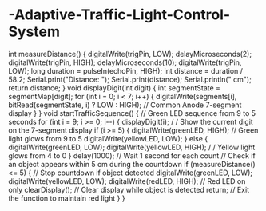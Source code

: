 # -Adaptive-Traffic-Light-Control-System
int measureDistance() {
 digitalWrite(trigPin, LOW);
 delayMicroseconds(2);
 digitalWrite(trigPin, HIGH);
 delayMicroseconds(10);
 digitalWrite(trigPin, LOW);
 long duration = pulseIn(echoPin, HIGH);
 int distance = duration / 58.2;
 Serial.print("Distance: ");
 Serial.print(distance);
 Serial.println(" cm");
 return distance;
 }
 void displayDigit(int digit) {
 int segmentState = segmentMap[digit];
 for (int i = 0; i < 7; i++) {
 digitalWrite(segments[i], bitRead(segmentState, i) ? LOW : HIGH); 
// Common Anode 7-segment display
 }
 }
 void startTrafficSequence() {
 // Green LED sequence from 9 to 5 seconds
 for (int i = 9; i >= 0; i--) {
 displayDigit(i); 
/
 / Show the current digit on the 7-segment display
 if (i >= 5) {
 digitalWrite(greenLED, HIGH); 
// Green light glows from 9 to 5
 digitalWrite(yellowLED, LOW);
 } else {
 digitalWrite(greenLED, LOW);
 digitalWrite(yellowLED, HIGH); /
 / Yellow light glows from 4 to 0
 }
 delay(1000); 
// Wait 1 second for each count
 // Check if an object appears within 5 cm during the
 countdown
 if (measureDistance() <= 5) {
 // Stop countdown if object detected
 digitalWrite(greenLED, LOW);
 digitalWrite(yellowLED, LOW);
 digitalWrite(redLED, HIGH); 
// Red LED on only
 clearDisplay(); 
// Clear display while object is detected
 return; 
// Exit the function to maintain red light
 }
 }
